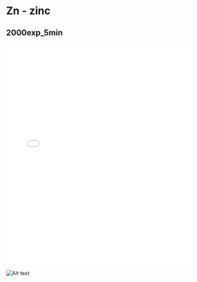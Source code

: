 # Zn - zinc

## 2000exp_5min

<iframe src="../../html/Zn_2000exp_5min.html" width="100%" height="600px" frameborder="0"></iframe>

![Alt text](Zn_2000exp_5min.png)

